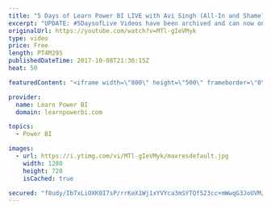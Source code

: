 ```yaml
---
title: "5 Days of Learn Power BI LIVE with Avi Singh (All-In and Shameless!)"
excerpt: "UPDATE: #5DaysofLive Videos have been archived and can now only be found inside the Course Area for 'Learn Power BI' students. http://www.LearnPowerBI.com  Avi will be LIVE delivering Power BI Training as part of \"5DaysOfLIVE, All-In and Shameless\" campaign to promote his \"Learn Power BI\" program. Learn"
originalUrl: https://youtube.com/watch?v=MTl-gIeVMyk
type: video
price: Free
length: PT4M29S
publishedDateTime: 2017-10-08T21:36:15Z
heat: 50

featuredContent: "<iframe width=\"800\" height=\"500\" frameborder=\"0\" src=\"https://www.youtube.com/embed/MTl-gIeVMyk\" allow=\"accelerometer; autoplay; encrypted-media; gyroscope; picture-in-picture\" allowfullscreen></iframe>"

provider:
  name: Learn Power BI
  domain: learnpowerbi.com

topics:
  - Power BI

images:
  - url: https://i.ytimg.com/vi/MTl-gIeVMyk/maxresdefault.jpg
    width: 1280
    height: 720
    isCached: true

secured: "f8udy/IbTxLiOXK0I7sP/rrKeX1Wj1xYVYca3mSYTQf523cc+mWwqG3JoUVM/igRBTHZf2Rf6DN158d7LvDlW16/H/VqP/QYUMF/pIlOpg39Pv8B8lPTcKLobR1mNVLg5GH9xr9iWkjCsl8mNOhMCKgbyFegj+Ptkin2fRFLGsEa3Zujqzk8cQWegNmzUSttxL3kYOhByjPA057xVQ4Fwyg+uIEjh71v1AZil1yUiBX1mS0KbBAwZOQmIOxAFkL6PqRq0xImLHKjt4ftjs2HJYPbWBGt2ihNfPcYwid+shqDTaJkYu2u+8EKhRbvjbnzbvme9jUW3wI7XnJmxxfLokTp5hUGbPtL2dQNW0tKiixvjD+OjZSob+LjB9BQAxid7ICi/5Z3GOJBzoBWr+rGM050yottAN3w2kFydshpsaY=;egO9Ev9zp3wZy6v0bslwdQ=="
---
```



